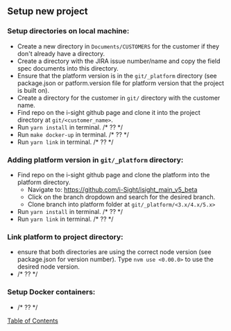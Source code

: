 ## Setup new project

### Setup directories on local machine:
- Create a new directory in `Documents/CUSTOMERS` for the customer if they don't already have a directory.
- Create a directory with the JIRA issue number/name and copy the field spec documents into this directory.
- Ensure that the platform version is in the `git/_platform` directory (see package.json or patform.version file for platform version that the project is built on).
- Create a directory for the customer in `git/` directory with the customer name.
- Find repo on the i-sight github page and clone it into the project directory at `git/<customer_name>`.
- Run `yarn install` in terminal. /* ?? */
- Run `make docker-up` in terminal. /* ?? */
- Run `yarn link` in terminal. /* ?? */

### Adding platform version in `git/_platform` directory:
- Find repo on the i-sight github page and clone the platform into the platform directory.
	- Navigate to: <https://github.com/i-Sight/isight_main_v5_beta>
	- Click on the branch dropdown and search for the desired branch.
	- Clone branch into platform folder at `git/_platform/<3.x/4.x/5.x>`
- Run `yarn install` in terminal. /* ?? */
- Run `yarn link` in terminal. /* ?? */

### Link platform to project directory:
- ensure that both directories are using the correct node version (see package.json for version number). Type `nvm use <0.00.0>` to use the desired node version.
- /* ?? */

### Setup Docker containers:
- /* ?? */

[Table of Contents](../README.md)